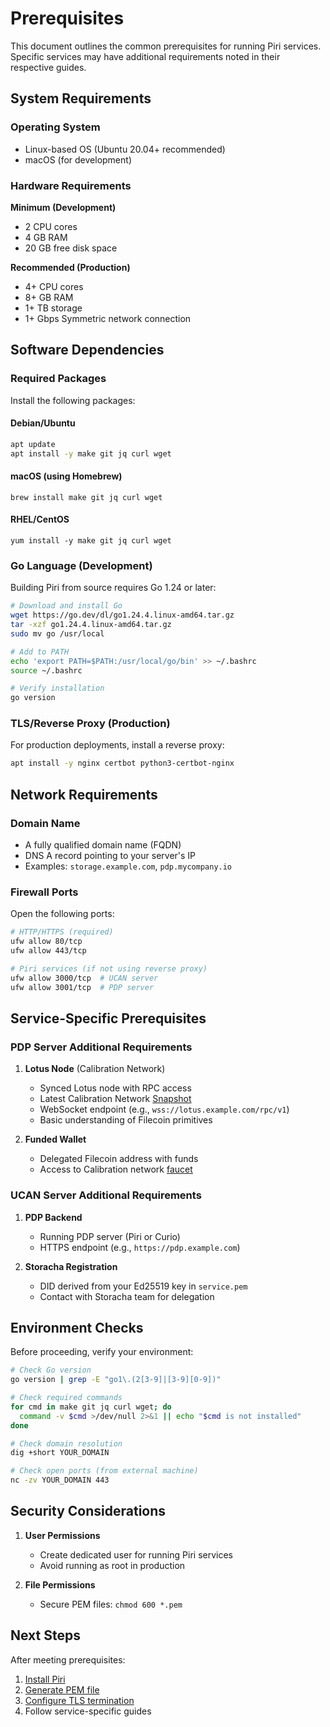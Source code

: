# Prerequisites

This document outlines the common prerequisites for running Piri services. 
Specific services may have additional requirements noted in their respective guides.

## System Requirements

### Operating System
- Linux-based OS (Ubuntu 20.04+ recommended)
- macOS (for development)

### Hardware Requirements

**Minimum (Development)**
- 2 CPU cores
- 4 GB RAM
- 20 GB free disk space

**Recommended (Production)**
- 4+ CPU cores
- 8+ GB RAM
- 1+ TB storage
- 1+ Gbps Symmetric network connection

## Software Dependencies

### Required Packages

Install the following packages:

#### Debian/Ubuntu
```bash
apt update
apt install -y make git jq curl wget
````

#### macOS (using Homebrew)
```
brew install make git jq curl wget
```

#### RHEL/CentOS
```
yum install -y make git jq curl wget
```

### Go Language (Development)

Building Piri from source requires Go 1.24 or later:

```bash
# Download and install Go
wget https://go.dev/dl/go1.24.4.linux-amd64.tar.gz
tar -xzf go1.24.4.linux-amd64.tar.gz
sudo mv go /usr/local

# Add to PATH
echo 'export PATH=$PATH:/usr/local/go/bin' >> ~/.bashrc
source ~/.bashrc

# Verify installation
go version
```

### TLS/Reverse Proxy (Production)

For production deployments, install a reverse proxy:

```bash
apt install -y nginx certbot python3-certbot-nginx
```

## Network Requirements

### Domain Name
- A fully qualified domain name (FQDN)
- DNS A record pointing to your server's IP
- Examples: `storage.example.com`, `pdp.mycompany.io`

### Firewall Ports
Open the following ports:

```bash
# HTTP/HTTPS (required)
ufw allow 80/tcp
ufw allow 443/tcp

# Piri services (if not using reverse proxy)
ufw allow 3000/tcp  # UCAN server
ufw allow 3001/tcp  # PDP server
```

## Service-Specific Prerequisites

### PDP Server Additional Requirements

1. **Lotus Node** (Calibration Network)
   - Synced Lotus node with RPC access
   - Latest Calibration Network [Snapshot](https://forest-archive.chainsafe.dev/latest/calibnet/)
   - WebSocket endpoint (e.g., `wss://lotus.example.com/rpc/v1`)
   - Basic understanding of Filecoin primitives

2. **Funded Wallet**
   - Delegated Filecoin address with funds
   - Access to Calibration network [faucet](https://faucet.calibnet.chainsafe-fil.io/funds.html)

### UCAN Server Additional Requirements

1. **PDP Backend**
   - Running PDP server (Piri or Curio)
   - HTTPS endpoint (e.g., `https://pdp.example.com`)

2. **Storacha Registration**
   - DID derived from your Ed25519 key in `service.pem`
   - Contact with Storacha team for delegation

## Environment Checks

Before proceeding, verify your environment:

```bash
# Check Go version
go version | grep -E "go1\.(2[3-9]|[3-9][0-9])"

# Check required commands
for cmd in make git jq curl wget; do
  command -v $cmd >/dev/null 2>&1 || echo "$cmd is not installed"
done

# Check domain resolution
dig +short YOUR_DOMAIN

# Check open ports (from external machine)
nc -zv YOUR_DOMAIN 443
```

## Security Considerations

1. **User Permissions**
   - Create dedicated user for running Piri services
   - Avoid running as root in production

2. **File Permissions**
   - Secure PEM files: `chmod 600 *.pem`

## Next Steps

After meeting prerequisites:
1. [Install Piri](./piri-installation.md)
2. [Generate PEM file](./key-generation.md)
3. [Configure TLS termination](./tls-termination.md)
4. Follow service-specific guides
